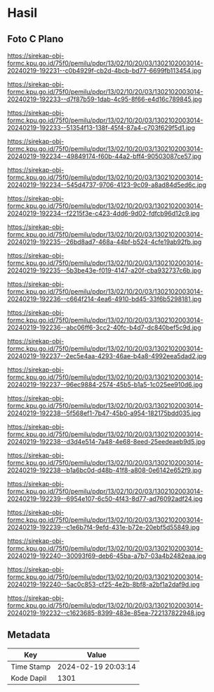 # Hasil

## Foto C Plano

https://sirekap-obj-formc.kpu.go.id/75f0/pemilu/pdpr/13/02/10/20/03/1302102003014-20240219-192231--c0b4929f-cb2d-4bcb-bd77-6699fb113454.jpg

https://sirekap-obj-formc.kpu.go.id/75f0/pemilu/pdpr/13/02/10/20/03/1302102003014-20240219-192233--d7f87b59-1dab-4c95-8f66-e4d16c789845.jpg

https://sirekap-obj-formc.kpu.go.id/75f0/pemilu/pdpr/13/02/10/20/03/1302102003014-20240219-192233--51354f13-138f-45f4-87a4-c703f629f5d1.jpg

https://sirekap-obj-formc.kpu.go.id/75f0/pemilu/pdpr/13/02/10/20/03/1302102003014-20240219-192234--49849174-f60b-44a2-bff4-90503087ce57.jpg

https://sirekap-obj-formc.kpu.go.id/75f0/pemilu/pdpr/13/02/10/20/03/1302102003014-20240219-192234--545d4737-9706-4123-9c09-a8ad84d5ed6c.jpg

https://sirekap-obj-formc.kpu.go.id/75f0/pemilu/pdpr/13/02/10/20/03/1302102003014-20240219-192234--f2215f3e-c423-4dd6-9d02-fdfcb96d12c9.jpg

https://sirekap-obj-formc.kpu.go.id/75f0/pemilu/pdpr/13/02/10/20/03/1302102003014-20240219-192235--26bd8ad7-468a-44bf-b524-4cfe19ab92fb.jpg

https://sirekap-obj-formc.kpu.go.id/75f0/pemilu/pdpr/13/02/10/20/03/1302102003014-20240219-192235--5b3be43e-f019-4147-a20f-cba932737c6b.jpg

https://sirekap-obj-formc.kpu.go.id/75f0/pemilu/pdpr/13/02/10/20/03/1302102003014-20240219-192236--c664f214-4ea6-4910-bd45-33f6b5298181.jpg

https://sirekap-obj-formc.kpu.go.id/75f0/pemilu/pdpr/13/02/10/20/03/1302102003014-20240219-192236--abc06ff6-3cc2-40fc-b4d7-dc840bef5c9d.jpg

https://sirekap-obj-formc.kpu.go.id/75f0/pemilu/pdpr/13/02/10/20/03/1302102003014-20240219-192237--2ec5e4aa-4293-46ae-b4a8-4992eea5dad2.jpg

https://sirekap-obj-formc.kpu.go.id/75f0/pemilu/pdpr/13/02/10/20/03/1302102003014-20240219-192237--96ec9884-2574-45b5-b1a5-1c025ee910d6.jpg

https://sirekap-obj-formc.kpu.go.id/75f0/pemilu/pdpr/13/02/10/20/03/1302102003014-20240219-192238--5f568ef1-7b47-45b0-a954-182175bdd035.jpg

https://sirekap-obj-formc.kpu.go.id/75f0/pemilu/pdpr/13/02/10/20/03/1302102003014-20240219-192238--d3d4e514-7a48-4e68-8eed-25eedeaeb9d5.jpg

https://sirekap-obj-formc.kpu.go.id/75f0/pemilu/pdpr/13/02/10/20/03/1302102003014-20240219-192238--b1a6bc0d-d48b-41f8-a808-0e6142e652f9.jpg

https://sirekap-obj-formc.kpu.go.id/75f0/pemilu/pdpr/13/02/10/20/03/1302102003014-20240219-192239--6954e107-6c50-4f43-8d77-ad76092adf24.jpg

https://sirekap-obj-formc.kpu.go.id/75f0/pemilu/pdpr/13/02/10/20/03/1302102003014-20240219-192239--c1e6b7f4-9efd-431e-b72e-20ebf5d55849.jpg

https://sirekap-obj-formc.kpu.go.id/75f0/pemilu/pdpr/13/02/10/20/03/1302102003014-20240219-192240--30093f69-deb6-45ba-a7b7-03a4b2482eaa.jpg

https://sirekap-obj-formc.kpu.go.id/75f0/pemilu/pdpr/13/02/10/20/03/1302102003014-20240219-192240--5ac0c853-cf25-4e2b-8bf8-a2bf1a2daf9d.jpg

https://sirekap-obj-formc.kpu.go.id/75f0/pemilu/pdpr/13/02/10/20/03/1302102003014-20240219-192232--c1623685-8399-483e-85ea-722137822948.jpg


## Metadata

| Key        | Value               |
| ---------- | ------------------- |
| Time Stamp | 2024-02-19 20:03:14 |
| Kode Dapil | 1301                |



